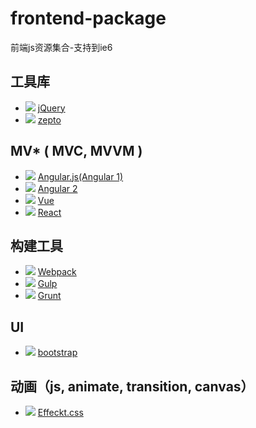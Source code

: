 # frontend-package

前端js资源集合-支持到ie6

## 工具库

* ![](https://img.shields.io/github/stars/jquery/jquery.svg)  [jQuery](https://github.com/jquery/jquery)
* ![](https://img.shields.io/github/stars/madrobby/zepto.svg)  [zepto](https://github.com/madrobby/zepto)

## MV* ( MVC, MVVM )

* ![](https://img.shields.io/github/stars/angular/angular.js.svg)  [Angular.js(Angular 1)](https://github.com/angular/angular.js)
* ![](https://img.shields.io/github/stars/angular/angular.svg)  [Angular 2](https://github.com/angular/angular)
* ![](https://img.shields.io/github/stars/vuejs/vue.svg)  [Vue](https://github.com/vuejs/vue)
* ![](https://img.shields.io/github/stars/facebook/react.svg)  [React](https://github.com/facebook/react)

## 构建工具

* ![](https://img.shields.io/github/stars/webpack/webpack.svg)  [Webpack](https://github.com/webpack/webpack)
* ![](https://img.shields.io/github/stars/gulpjs/gulp.svg)  [Gulp](https://github.com/gulpjs/gulp)
* ![](https://img.shields.io/github/stars/gruntjs/grunt.svg)  [Grunt](https://github.com/gruntjs/grunt)

## UI

* ![](https://img.shields.io/github/stars/twbs/bootstrap.svg)  [bootstrap](https://github.com//twbs/bootstrap)

## 动画（js, animate, transition, canvas）

* ![](https://img.shields.io/github/stars/h5bp/Effeckt.css.svg)  [Effeckt.css](https://github.com/h5bp/Effeckt.css)
